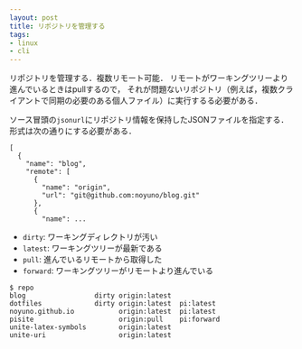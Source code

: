 ```yaml
---
layout: post
title: リポジトリを管理する
tags:
- linux
- cli
---
```


リポジトリを管理する．複数リモート可能．
リモートがワーキングツリーより進んでいるときはpullするので，
それが問題ないリポジトリ（例えば，複数クライアントで同期の必要のある個人ファイル）に実行するる必要がある．

ソース冒頭の`jsonurl`にリポジトリ情報を保持したJSONファイルを指定する．
形式は次の通りにする必要がある．

~~~
[
  {
    "name": "blog",
    "remote": [
      {
        "name": "origin",
        "url": "git@github.com:noyuno/blog.git"
      },
      {
        "name": ...
~~~

- `dirty`: ワーキングディレクトリが汚い
- `latest`: ワーキングツリーが最新である
- `pull`: 進んでいるリモートから取得した
- `forward`: ワーキングツリーがリモートより進んでいる

~~~
$ repo
blog                 dirty origin:latest
dotfiles             dirty origin:latest  pi:latest
noyuno.github.io           origin:latest  pi:latest
pisite                     origin:pull    pi:forward
unite-latex-symbols        origin:latest
unite-uri                  origin:latest
~~~

